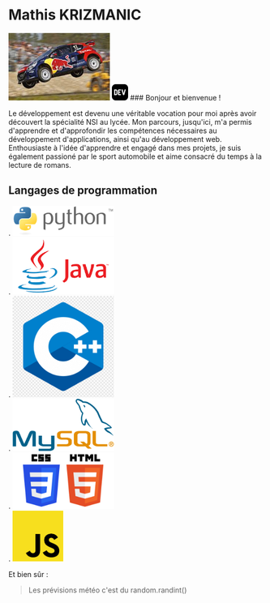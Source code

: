 # Mathis KRIZMANIC
<img src="https://github.com/Aelwyn07/Aelwyn07/blob/main/images.jpg" alt="Texte alternatif" width="200"/>
<img src="https://github.com/tandpfun/skill-icons/blob/main/icons/DevTo-Dark.svg" width="32">
### Bonjour et bienvenue !

Le développement est devenu une véritable vocation pour moi après avoir découvert la spécialité NSI au lycée. Mon parcours, jusqu'ici, m'a permis d'apprendre et d'approfondir les compétences nécessaires au développement d'applications, ainsi qu'au développement web. Enthousiaste à l'idée d'apprendre et engagé dans mes projets, je suis également passioné par le sport automobile et aime consacré du temps à la lecture de romans.

## Langages de programmation
  . <img src="https://github.com/Aelwyn07/Aelwyn07/blob/main/python.png" alt="Texte alternatif" width="200"/>  
  . <img src="https://github.com/Aelwyn07/Aelwyn07/blob/main/java.png" alt="Texte alternatif" width="200"/>  
  . <img src="https://github.com/Aelwyn07/Aelwyn07/blob/main/c++.png" alt="Texte alternatif" width="200"/>  
  . <img src="https://github.com/Aelwyn07/Aelwyn07/blob/main/mysql.png" alt="Texte alternatif" width="200"/>  
  . <img src="https://github.com/Aelwyn07/Aelwyn07/blob/main/web.jpg" alt="Texte alternatif" width="200"/>   
  . <img src="https://github.com/Aelwyn07/Aelwyn07/blob/main/javascript.png" alt="Texte alternatif" width="100"/>  

Et bien sûr : 
> Les prévisions météo c'est du random.randint()


